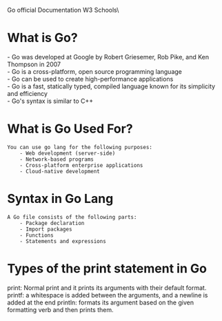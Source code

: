 
<a src="https://go.dev/doc/"> Go official Documentation</a>
<a src="https://www.w3schools.com/go/"> W3 Schools</a>\

<h1>What is Go?</h1>
    - Go was developed at Google by Robert Griesemer, Rob Pike, and Ken Thompson in 2007 <br>
    - Go is a cross-platform, open source programming language<br>
    - Go can be used to create high-performance applications<br>
    - Go is a fast, statically typed, compiled language known for its simplicity and efficiency<br>
    - Go's syntax is similar to C++


<h1>What is Go Used For?</h1>

    You can use go lang for the following purposes:
        - Web development (server-side)
        - Network-based programs
        - Cross-platform enterprise applications
        - Cloud-native development

<h1>Syntax in Go Lang</h1>

    A Go file consists of the following parts:
        - Package declaration
        - Import packages
        - Functions
        - Statements and expressions

<H1> Types of the print statement in Go</H1>
    print: Normal print and it prints its arguments with their default format.
    printf: a whitespace is added between the arguments, and a newline is added at the end
    println: formats its argument based on the given formatting verb and then prints them.
